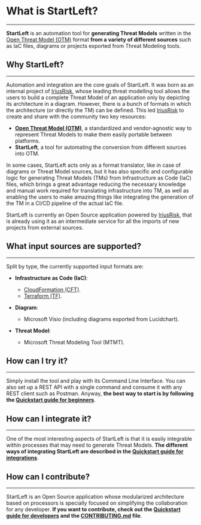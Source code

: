 # What is StartLeft?

---

**StartLeft** is an automation tool for **generating Threat Models** written in the [Open Threat Model (OTM)](Open-Threat-Model-(OTM).md) 
format **from a variety of different sources** such as IaC files, diagrams or projects exported from 
Threat Modeling tools.

## Why StartLeft?

---

Automation and integration are the core goals of StartLeft. It was born as an internal project of 
<a href="https://www.iriusrisk.com/" target="_blank">IriusRisk</a>, whose leading threat 
modelling tool allows the users to build a complete Threat Model of an application only by depicting its architecture in a diagram.
However, there is a bunch of formats in which the architecture (or directly the TM) can be defined. This led
<a href="https://www.iriusrisk.com/" target="_blank">IriusRisk</a> to create and share with the community two key 
resources:

* **[Open Threat Model (OTM)](Open-Threat-Model-(OTM).md)**, a standardized and vendor-agnostic way to represent Threat Models 
    to make them easily portable between platforms.
* **StartLeft**, a tool for automating the conversion from different sources into OTM.

In some cases, StartLeft acts only as a format translator, like in case of diagrams or Threat Model sources, but it has also
specific and configurable logic for generating Threat Models (TMs) from Infrastructure as Code (IaC) files, which 
brings a great advantage reducing the necessary knowledge and manual work required for translating infrastructure 
into TM, as well as enabling the users to make amazing things like integrating the generation of the TM in a CI/CD 
pipeline of the actual IaC file.

StartLeft is currently an Open Source application powered by
<a href="https://www.iriusrisk.com/" target="_blank">IriusRisk</a>, that is already using it as an intermediate 
service for all the imports of new projects from external sources.


## What input sources are supported?

---

Split by type, the currently supported input formats are:

* **Infrastructure as Code (IaC)**:
  
    * <a href="https://aws.amazon.com/cloudformation/resources/templates/" target="_blank">CloudFormation (CFT)</a>.
    * <a href="https://www.terraform.io/" target="_blank">Terraform (TF)</a>.
* **Diagram**:
    * Microsoft Visio (including diagrams exported from Lucidchart).
* **Threat Model**:
    * Microsoft Threat Modeling Tool (MTMT).


## How can I try it?

---

Simply install the tool and play with its Command Line Interface. You can also set up a REST API with a single command
and consume it with any REST client such as Postman. Anyway, **the best way to start is by following the 
[Quickstart guide for beginners](Quickstart-Guide-for-Beginners.md)**.

## How can I integrate it?

---

One of the most interesting aspects of StartLeft is that it is easily integrable within processes that may need to generate
Threat Models. **The different ways of integrating StartLeft are described in the 
[Quickstart guide for integrations](integration/Quickstart-Guide-for-Integrations.md)**.

## How can I contribute?

---

StartLeft is an Open Source application whose modularized architecture based on processors is specially focused
on simplifying the collaboration for any developer. **If you want to contribute, check out the 
[Quickstart guide for developers](development/Quickstart-Guide-for-Developers.md) and the 
<a href="https://github.com/iriusrisk/startleft/blob/main/CONTRIBUTING.md" target="_blank">CONTRIBUTING.md</a> file**.


